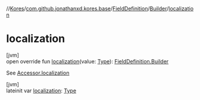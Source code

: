 //[Kores](../../../../index.md)/[com.github.jonathanxd.kores.base](../../index.md)/[FieldDefinition](../index.md)/[Builder](index.md)/[localization](localization.md)

# localization

[jvm]\
open override fun [localization](localization.md)(value: [Type](https://docs.oracle.com/javase/8/docs/api/java/lang/reflect/Type.html)): [FieldDefinition.Builder](index.md)

See [Accessor.localization](../../-accessor/localization.md)

[jvm]\
lateinit var [localization](localization.md): [Type](https://docs.oracle.com/javase/8/docs/api/java/lang/reflect/Type.html)
